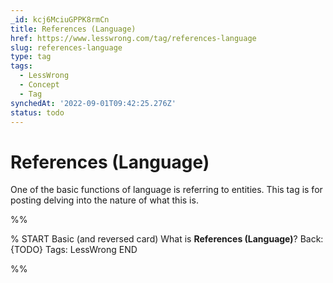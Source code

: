 ```yaml
---
_id: kcj6MciuGPPK8rmCn
title: References (Language)
href: https://www.lesswrong.com/tag/references-language
slug: references-language
type: tag
tags:
  - LessWrong
  - Concept
  - Tag
synchedAt: '2022-09-01T09:42:25.276Z'
status: todo
---
```


# References (Language)

One of the basic functions of language is referring to entities. This tag is for posting delving into the nature of what this is.


%%

% START
Basic (and reversed card)
What is **References (Language)**?
Back: {TODO}
Tags: LessWrong
END
<!--ID: 1663156972910-->


%%
	
